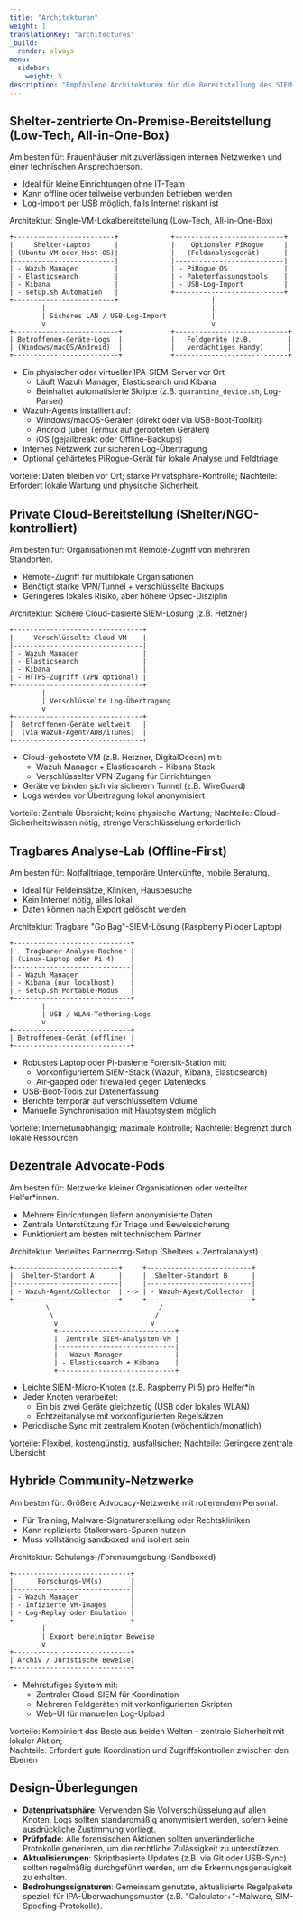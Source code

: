 ```yaml
---
title: "Architekturen"
weight: 1
translationKey: "architectures"
_build:
  render: always
menu:
  sidebar:
    weight: 5
description: "Empfohlene Architekturen für die Bereitstellung des SIEM-Stacks, basierend auf verschiedenen Organisationskontexten und Ressourcen. Alle sind für forensische Datensammlung, Bedrohungserkennung und Incident Response ausgelegt, unter Wahrung der Privatsphäre von Betroffenen und gesetzlicher Compliance. Jede kann an Shelter-Umgebungen, Advocacy-Netzwerke oder dezentrale Community-Bereitstellungen angepasst werden."
---
```


## Shelter-zentrierte On-Premise-Bereitstellung (Low-Tech, All-in-One-Box)

Am besten für: Frauenhäuser mit zuverlässigen internen Netzwerken und einer technischen Ansprechperson.

* Ideal für kleine Einrichtungen ohne IT-Team
* Kann offline oder teilweise verbunden betrieben werden
* Log-Import per USB möglich, falls Internet riskant ist

Architektur: Single-VM-Lokalbereitstellung (Low-Tech, All-in-One-Box)

```text
+-------------------------+             +---------------------------+
|     Shelter-Laptop      |             |    Optionaler PîRogue     |
| (Ubuntu-VM oder Host-OS)|             |   (Feldanalysegerät)      |
|-------------------------|             |---------------------------|
| - Wazuh Manager         |             | - PiRogue OS              |
| - Elasticsearch         |             | - Paketerfassungstools    |
| - Kibana                |             | - USB-Log-Import          |
| - setup.sh Automation   |             +---------------------------+
+-------------------------+                       |
        |                                         |
        | Sicheres LAN / USB-Log-Import           |
        v                                         v
+--------------------------+            +----------------------------+
| Betroffenen-Geräte-Logs  |            |   Feldgeräte (z.B.         |
| (Windows/macOS/Android)  |            |   verdächtiges Handy)      |
+--------------------------+            +----------------------------+
```

* Ein physischer oder virtueller IPA-SIEM-Server vor Ort
  * Läuft Wazuh Manager, Elasticsearch und Kibana
  * Beinhaltet automatisierte Skripte (z.B. `quarantine_device.sh`, Log-Parser)
* Wazuh-Agents installiert auf:
  * Windows/macOS-Geräten (direkt oder via USB-Boot-Toolkit)
  * Android (über Termux auf gerooteten Geräten)
  * iOS (gejailbreakt oder Offline-Backups)
* Internes Netzwerk zur sicheren Log-Übertragung
* Optional gehärtetes PiRogue-Gerät für lokale Analyse und Feldtriage

Vorteile: Daten bleiben vor Ort; starke Privatsphäre-Kontrolle; Nachteile: Erfordert lokale Wartung und physische Sicherheit.

## Private Cloud-Bereitstellung (Shelter/NGO-kontrolliert)

Am besten für: Organisationen mit Remote-Zugriff von mehreren Standorten.

* Remote-Zugriff für multilokale Organisationen
* Benötigt starke VPN/Tunnel + verschlüsselte Backups
* Geringeres lokales Risiko, aber höhere Opsec-Disziplin

Architektur: Sichere Cloud-basierte SIEM-Lösung (z.B. Hetzner)

```text
+--------------------------------+
|     Verschlüsselte Cloud-VM    |
|--------------------------------|
| - Wazuh Manager                |
| - Elasticsearch                |
| - Kibana                       |
| - HTTPS-Zugriff (VPN optional) |
+--------------------------------+
        |
        | Verschlüsselte Log-Übertragung
        v
+--------------------------------+
|  Betroffenen-Geräte weltweit   |
|  (via Wazuh-Agent/ADB/iTunes)  |
+--------------------------------+
```

* Cloud-gehostete VM (z.B. Hetzner, DigitalOcean) mit:
  * Wazuh Manager + Elasticsearch + Kibana Stack
  * Verschlüsselter VPN-Zugang für Einrichtungen
* Geräte verbinden sich via sicherem Tunnel (z.B. WireGuard)
* Logs werden vor Übertragung lokal anonymisiert

Vorteile: Zentrale Übersicht; keine physische Wartung; Nachteile: Cloud-Sicherheitswissen nötig; strenge Verschlüsselung erforderlich

## Tragbares Analyse-Lab (Offline-First)

Am besten für: Notfalltriage, temporäre Unterkünfte, mobile Beratung.

* Ideal für Feldeinsätze, Kliniken, Hausbesuche
* Kein Internet nötig, alles lokal
* Daten können nach Export gelöscht werden

Architektur: Tragbare "Go Bag"-SIEM-Lösung (Raspberry Pi oder Laptop)

```text
+-----------------------------+
|   Tragbarer Analyse-Rechner |
| (Linux-Laptop oder Pi 4)    |
|-----------------------------|
| - Wazuh Manager             |
| - Kibana (nur localhost)    |
| - setup.sh Portable-Modus   |
+-----------------------------+
        |
        | USB / WLAN-Tethering-Logs
        v
+-----------------------------+
| Betroffenen-Gerät (offline) |
+-----------------------------+
```

* Robustes Laptop oder Pi-basierte Forensik-Station mit:
  * Vorkonfiguriertem SIEM-Stack (Wazuh, Kibana, Elasticsearch)
  * Air-gapped oder firewalled gegen Datenlecks
* USB-Boot-Tools zur Datenerfassung
* Berichte temporär auf verschlüsseltem Volume
* Manuelle Synchronisation mit Hauptsystem möglich

Vorteile: Internetunabhängig; maximale Kontrolle; Nachteile: Begrenzt durch lokale Ressourcen

## Dezentrale Advocate-Pods

Am besten für: Netzwerke kleiner Organisationen oder verteilter Helfer*innen.

* Mehrere Einrichtungen liefern anonymisierte Daten
* Zentrale Unterstützung für Triage und Beweissicherung
* Funktioniert am besten mit technischem Partner

Architektur: Verteiltes Partnerorg-Setup (Shelters + Zentralanalyst)

```text
+--------------------------+     +--------------------------+
|  Shelter-Standort A      |     |  Shelter-Standort B      |
|--------------------------|     |--------------------------|
| - Wazuh-Agent/Collector  | --> | - Wazuh-Agent/Collector  |
+--------------------------+     +--------------------------+
         \                           /
          \                         /
           v                       v
           +-----------------------------+
           |  Zentrale SIEM-Analysten-VM |
           |-----------------------------|
           | - Wazuh Manager             |
           | - Elasticsearch + Kibana    |
           +-----------------------------+
```

* Leichte SIEM-Micro-Knoten (z.B. Raspberry Pi 5) pro Helfer*in
* Jeder Knoten verarbeitet:
  * Ein bis zwei Geräte gleichzeitig (USB oder lokales WLAN)
  * Echtzeitanalyse mit vorkonfigurierten Regelsätzen
* Periodische Sync mit zentralem Knoten (wöchentlich/monatlich)

Vorteile: Flexibel, kostengünstig, ausfallsicher; Nachteile: Geringere zentrale Übersicht

## Hybride Community-Netzwerke

Am besten für: Größere Advocacy-Netzwerke mit rotierendem Personal.

* Für Training, Malware-Signaturerstellung oder Rechtskliniken
* Kann replizierte Stalkerware-Spuren nutzen
* Muss vollständig sandboxed und isoliert sein

Architektur: Schulungs-/Forensumgebung (Sandboxed)

```text
+-----------------------------+
|      Forschungs-VM(s)       |
|-----------------------------|
| - Wazuh Manager             |
| - Infizierte VM-Images      |
| - Log-Replay oder Emulation |
+-----------------------------+
        |
        | Export bereinigter Beweise
        v
+-----------------------------+
| Archiv / Juristische Beweise|
+-----------------------------+
```

* Mehrstufiges System mit:
  * Zentraler Cloud-SIEM für Koordination
  * Mehreren Feldgeräten mit vorkonfigurierten Skripten
  * Web-UI für manuellen Log-Upload

Vorteile: Kombiniert das Beste aus beiden Welten – zentrale Sicherheit mit lokaler Aktion;  
Nachteile: Erfordert gute Koordination und Zugriffskontrollen zwischen den Ebenen

## Design-Überlegungen

* **Datenprivatsphäre**: Verwenden Sie Vollverschlüsselung auf allen Knoten. Logs sollten standardmäßig anonymisiert werden, sofern keine ausdrückliche Zustimmung vorliegt.
* **Prüfpfade**: Alle forensischen Aktionen sollten unveränderliche Protokolle generieren, um die rechtliche Zulässigkeit zu unterstützen.
* **Aktualisierungen**: Skriptbasierte Updates (z.B. via Git oder USB-Sync) sollten regelmäßig durchgeführt werden, um die Erkennungsgenauigkeit zu erhalten.
* **Bedrohungssignaturen**: Gemeinsam genutzte, aktualisierte Regelpakete speziell für IPA-Überwachungsmuster (z.B. "Calculator+"-Malware, SIM-Spoofing-Protokolle).

